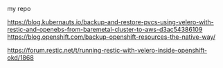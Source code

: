 my repo

https://blog.kubernauts.io/backup-and-restore-pvcs-using-velero-with-restic-and-openebs-from-baremetal-cluster-to-aws-d3ac54386109
https://blog.openshift.com/backup-openshift-resources-the-native-way/

https://forum.restic.net/t/running-restic-with-velero-inside-openshift-okd/1868

